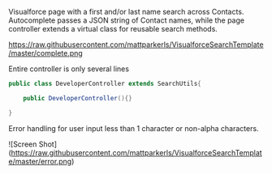 Visualforce page with a first and/or last name search across Contacts.  Autocomplete passes a JSON string of Contact names, while the page controller extends a virtual class for reusable search methods.

https://raw.githubusercontent.com/mattparkerls/VisualforceSearchTemplate/master/complete.png

Entire controller is only several lines

```java
public class DeveloperController extends SearchUtils{

	public DeveloperController(){}

}
```

Error handling for user input less than 1 character or non-alpha characters.

![Screen Shot]
(https://raw.githubusercontent.com/mattparkerls/VisualforceSearchTemplate/master/error.png)
